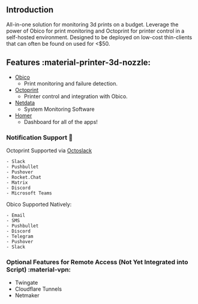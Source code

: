 
## Introduction

All-in-one solution for monitoring 3d prints on a budget. Leverage the power of Obico for print monitoring and Octoprint for printer control in a self-hosted environment. Designed to be deployed on low-cost thin-clients that can often be found on used for <$50.

## Features :material-printer-3d-nozzle:
- [Obico](https://www.obico.io/)
    - Print monitoring and failure detection.
- [Octoprint](https://octoprint.org/)
    - Printer control and integration with Obico.
- [Netdata](https://www.netdata.cloud/)
    - System Monitoring Software
- [Homer](https://github.com/bastienwirtz/homer)
    - Dashboard for all of the apps!

### Notification Support :rocket:
Octoprint Supported via [Octoslack](https://plugins.octoprint.org/plugins/Octoslack/)

    - Slack
    - Pushbullet
    - Pushover
    - Rocket.Chat
    - Matrix
    - Discord
    - Microsoft Teams

Obico Supported Natively:

    - Email
    - SMS
    - Pushbullet
    - Discord
    - Telegram
    - Pushover
    - Slack

### Optional Features for Remote Access (Not Yet Integrated into Script) :material-vpn:
- Twingate
- Cloudflare Tunnels
- Netmaker
